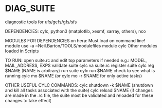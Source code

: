 # DIAG_SUITE
diagnostic tools for ufs/gefs/gfs/sfs

DEPENDENCIES:
    cylc, python3 (matplotlib, xesmf, xarray, others), nco

MODULES FOR DEPENDENCIES on hera:
    Must load on command line!
        module use -a ~Neil.Barton/TOOLS/modulefiles
        module cylc
    Other modules loaded in Scripts

TO RUN:
    open suite.rc and edit top parameters if needed
        e.g.: MODEL, MAIL_ADDRESS, EXPS
    validate suite
        cylc va suite.rc
    register suite
        cylc reg $NAME (NAME is arbitrary) 
    run suite
        cylc run $NAME
    check to see what is running
        cylc mo $NAME (or cylc mo -r $NAME for only active tasks)

OTHER USEFUL CYLC COMMANDS:
    cylc shutdown -k $NAME (shutdown and kill all tasks associated with the suite)
    cylc reload $NAME (if changes are made in the .rc file, the suite most be validated and reloaded for these changes to take effect)
